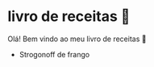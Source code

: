 # livro de receitas :cherries: 

Olá! Bem vindo ao meu livro de receitas :wave:

- Strogonoff de frango

